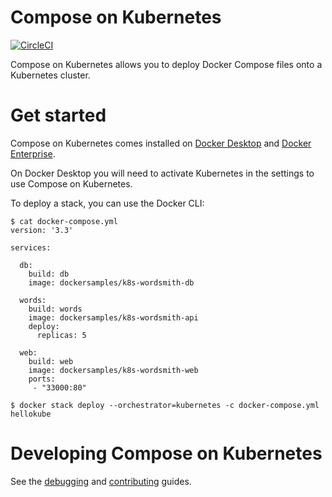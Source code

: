 # Compose on Kubernetes

[![CircleCI](https://circleci.com/gh/docker/compose-on-kubernetes/tree/master.svg?style=svg)](https://circleci.com/gh/docker/compose-on-kubernetes/tree/master)

Compose on Kubernetes allows you to deploy Docker Compose files onto a
Kubernetes cluster.

# Get started

Compose on Kubernetes comes installed on
[Docker Desktop](https://www.docker.com/products/docker-desktop) and
[Docker Enterprise](https://www.docker.com/products/docker-enterprise).

On Docker Desktop you will need to activate Kubernetes in the settings to use
Compose on Kubernetes.

To deploy a stack, you can use the Docker CLI:

```console
$ cat docker-compose.yml
version: '3.3'

services:

  db:
    build: db
    image: dockersamples/k8s-wordsmith-db

  words:
    build: words
    image: dockersamples/k8s-wordsmith-api
    deploy:
      replicas: 5

  web:
    build: web
    image: dockersamples/k8s-wordsmith-web
    ports:
     - "33000:80"

$ docker stack deploy --orchestrator=kubernetes -c docker-compose.yml hellokube
```

# Developing Compose on Kubernetes

See the [debugging](./DEBUGGING.md) and [contributing](./CONTRIBUTING.md)
guides.
